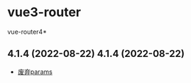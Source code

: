 # vue3-router

vue-router4*

## 4.1.4 (2022-08-22) 4.1.4 (2022-08-22)

- [废弃params](https://github.com/vuejs/router/blob/main/packages/router/CHANGELOG.md#414-2022-08-22)
